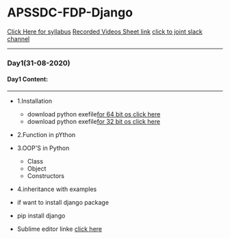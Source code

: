 # APSSDC-FDP-Django

[Click Here for syllabus](https://drive.google.com/file/d/1OnBUWHxKIa0ixTU8uKrWTGCE7HB3PbGl/view)
[Recorded Videos Sheet link](https://docs.google.com/document/d/1vnpYwYvKCr_XUZJZOPrAmfrpk1OpcQk8rPqS1q6x0YI/edit?usp=sharing)
[click to joint slack channel](https://apssdc-e1p5010.slack.com/archives/C019KP7PJUW)

_____
### Day1(31-08-2020)
#### Day1 Content:
_____
- 1.Installation
  - download python exefile[for 64 bit os click here](https://www.python.org/ftp/python/3.6.6/python-3.6.6-amd64.exe)
  - download python exefile[for 32 bit os click here](https://www.python.org/ftp/python/3.6.6/python-3.6.6.exe)
- 2.Function in pYthon 
- 3.OOP'S in Python
  - Class
  - Object
  - Constructors
- 4.inheritance with examples
      
  
- if want to install django package
 - pip install django
  - Sublime editor linke [click here](https://www.sublimetext.com/3)
  

